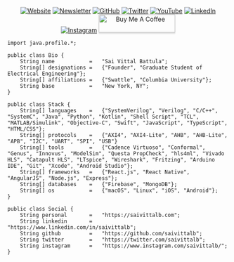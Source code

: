 <p align="center">
  <a href="https://saivittalb.com"><img src="https://img.shields.io/badge/Website--_.svg?style=social&logo=website" alt="Website"></a>
  <a href="https://saivittalb.com#newsletter"><img src="https://img.shields.io/badge/Newsletter--_.svg?style=social&logo=website" alt="Newsletter"></a>
  <a href="https://github.com/saivittalb"><img src="https://img.shields.io/github/followers/saivittalb.svg?label=GitHub&style=social&logo=github" alt="GitHub"></a>
  <a href="https://twitter.com/saivittalb"><img src="https://img.shields.io/twitter/follow/saivittalb?label=Twitter&style=social&logo=twitter" alt="Twitter"></a>
  <a href="https://youtube.com/saivittalb"><img src="https://img.shields.io/badge/YouTube--_.svg?style=social&logo=youtube" alt="YouTube"></a>
  <a href="https://www.linkedin.com/in/saivittalb"><img src="https://img.shields.io/badge/LinkedIn--_.svg?style=social&logo=linkedin" alt="LinkedIn"></a>
  <a href="https://instagram.com/saivittalb"><img src="https://img.shields.io/badge/Instagram--_.svg?style=social&logo=instagram" alt="Instagram"></a>
  <a href="https://www.buymeacoffee.com/saivittalb"><img src="https://www.buymeacoffee.com/assets/img/custom_images/orange_img.png" alt="Buy Me A Coffee" style="height: 41px !important;width: 174px !important;box-shadow: 0px 3px 2px 0px rgba(190, 190, 190, 0.5) !important;-webkit-box-shadow: 0px 3px 2px 0px rgba(190, 190, 190, 0.5) !important;" ></a>
</p>

```
import java.profile.*;

public class Bio {
    String name           =   "Sai Vittal Battula";
    String[] designations =   {"Founder", "Graduate Student of Electrical Engineering"};
    String[] affiliations =   {"Swattle", "Columbia University"};
    String base           =   "New York, NY";
}

public class Stack {
    String[] languages    =   {"SystemVerilog", "Verilog", "C/C++", "SystemC", "Java", "Python", "Kotlin", "Shell Script", "TCL", "MATLAB/Simulink", "Objective-C", "Swift", "JavaScript", "TypeScript", "HTML/CSS"};
    String[] protocols    =   {"AXI4", "AXI4-Lite", "AHB", "AHB-Lite", "APB", "I2C", "UART", "SPI", "USB"}
    String[] tools        =   {"Cadence Virtuoso", "Conformal", "Genus", "Innovus", "ModelSim", "Questa PropCheck", "hls4ml", "Vivado HLS", "Catapult HLS", "LTspice", "Wireshark", "Fritzing", "Arduino IDE", "Git", "Xcode", "Android Studio"};
    String[] frameworks   =   {"React.js", "React Native", "AngularJS", "Node.js", "Express"};
    String[] databases    =   {"Firebase", "MongoDB"};
    String[] os           =   {"macOS", "Linux", "iOS", "Android"};
}

public class Social {
    String personal       =   "https://saivittalb.com";
    String linkedin       =   "https://www.linkedin.com/in/saivittalb";
    String github         =   "https://github.com/saivittalb";
    String twitter        =   "https://twitter.com/saivittalb";
    String instagram      =   "https://www.instagram.com/saivittalb/";
}
```

<!--
**saivittalb/saivittalb** is a ✨ _special_ ✨ repository because its `README.md` (this file) appears on your GitHub profile.

Here are some ideas to get you started:

- 🔭 I’m currently working on ...
- 🌱 I’m currently learning ...
- 👯 I’m looking to collaborate on ...
- 🤔 I’m looking for help with ...
- 💬 Ask me about ...
- 📫 How to reach me: ...
- 😄 Pronouns: ...
- ⚡ Fun fact: ...
-->
